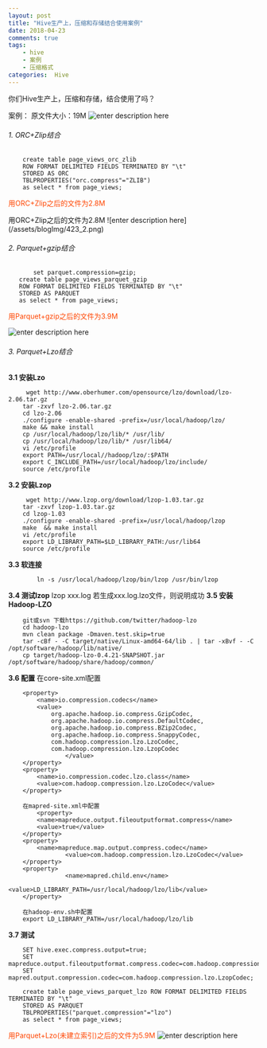 ```yaml
---
layout: post
title: "Hive生产上，压缩和存储结合使用案例"
date: 2018-04-23
comments: true
tags: 
	- hive
	- 案例
	- 压缩格式 
categories:  Hive
---
```

你们Hive生产上，压缩和存储，结合使用了吗？

案例：
原文件大小：19M
![enter description here](/assets/blogImg/423_1.png)
<!--more--> 
###### 1. ORC+Zlip结合
```
    create table page_views_orc_zlib
	ROW FORMAT DELIMITED FIELDS TERMINATED BY "\t"
	STORED AS ORC 
	TBLPROPERTIES("orc.compress"="ZLIB")
	as select * from page_views;
```
<font color=#FF4500 > 用ORC+Zlip之后的文件为2.8M

</font>
 用ORC+Zlip之后的文件为2.8M
![enter description here](/assets/blogImg/423_2.png)


######  2. Parquet+gzip结合
 ```
        set parquet.compression=gzip;
	create table page_views_parquet_gzip
	ROW FORMAT DELIMITED FIELDS TERMINATED BY "\t"
	STORED AS PARQUET 
	as select * from page_views;
```
<font color=#FF4500 > 
用Parquet+gzip之后的文件为3.9M
</font>

![enter description here](/assets/blogImg/423_3.png)

###### 3. Parquet+Lzo结合
**3.1 安装Lzo**
```
     wget http://www.oberhumer.com/opensource/lzo/download/lzo-2.06.tar.gz
	tar -zxvf lzo-2.06.tar.gz
	cd lzo-2.06
	./configure -enable-shared -prefix=/usr/local/hadoop/lzo/
	make && make install
	cp /usr/local/hadoop/lzo/lib/* /usr/lib/
	cp /usr/local/hadoop/lzo/lib/* /usr/lib64/
	vi /etc/profile
	export PATH=/usr/local//hadoop/lzo/:$PATH
	export C_INCLUDE_PATH=/usr/local/hadoop/lzo/include/
	source /etc/profile
```
**3.2 安装Lzop**
```
     wget http://www.lzop.org/download/lzop-1.03.tar.gz
	tar -zxvf lzop-1.03.tar.gz
	cd lzop-1.03
	./configure -enable-shared -prefix=/usr/local/hadoop/lzop
	make  && make install
	vi /etc/profile
	export LD_LIBRARY_PATH=$LD_LIBRARY_PATH:/usr/lib64
	source /etc/profile
```
**3.3 软连接**
```
        ln -s /usr/local/hadoop/lzop/bin/lzop /usr/bin/lzop
```
**3.4 测试lzop**
        lzop xxx.log
	若生成xxx.log.lzo文件，则说明成功
**3.5 安装Hadoop-LZO**
```
    git或svn 下载https://github.com/twitter/hadoop-lzo
	cd hadoop-lzo
	mvn clean package -Dmaven.test.skip=true 
	tar -cBf - -C target/native/Linux-amd64-64/lib . | tar -xBvf - -C /opt/software/hadoop/lib/native/
	cp target/hadoop-lzo-0.4.21-SNAPSHOT.jar /opt/software/hadoop/share/hadoop/common/
```
**3.6 配置**
    在core-site.xml配置
```
	<property>
		<name>io.compression.codecs</name>
		<value>
      		org.apache.hadoop.io.compress.GzipCodec,
      		org.apache.hadoop.io.compress.DefaultCodec,
      		org.apache.hadoop.io.compress.BZip2Codec,
      		org.apache.hadoop.io.compress.SnappyCodec,
      		com.hadoop.compression.lzo.LzoCodec,
      		com.hadoop.compression.lzo.LzopCodec
    	        </value>
	</property>
	<property>
   		<name>io.compression.codec.lzo.class</name>
   		<value>com.hadoop.compression.lzo.LzoCodec</value>
	</property>
	
	在mapred-site.xml中配置
        <property>
		<name>mapreduce.output.fileoutputformat.compress</name>
		<value>true</value>
	</property>
	<property> 
   		<name>mapreduce.map.output.compress.codec</name> 
    	        <value>com.hadoop.compression.lzo.LzoCodec</value> 
	</property> 
	<property>
    	        <name>mapred.child.env</name>
    	        <value>LD_LIBRARY_PATH=/usr/local/hadoop/lzo/lib</value>
	</property>
	
	在hadoop-env.sh中配置
	export LD_LIBRARY_PATH=/usr/local/hadoop/lzo/lib
```
**3.7 测试**
```
    SET hive.exec.compress.output=true;  
    SET mapreduce.output.fileoutputformat.compress.codec=com.hadoop.compression.lzo.lzopCodec;
    SET mapred.output.compression.codec=com.hadoop.compression.lzo.LzopCodec; 

    create table page_views_parquet_lzo ROW FORMAT DELIMITED FIELDS TERMINATED BY "\t"
    STORED AS PARQUET
    TBLPROPERTIES("parquet.compression"="lzo")
    as select * from page_views; 
```
<font color=#FF4500 >用Parquet+Lzo(未建立索引)之后的文件为5.9M
</font>
![enter description here](/assets/blogImg/423_4.png)